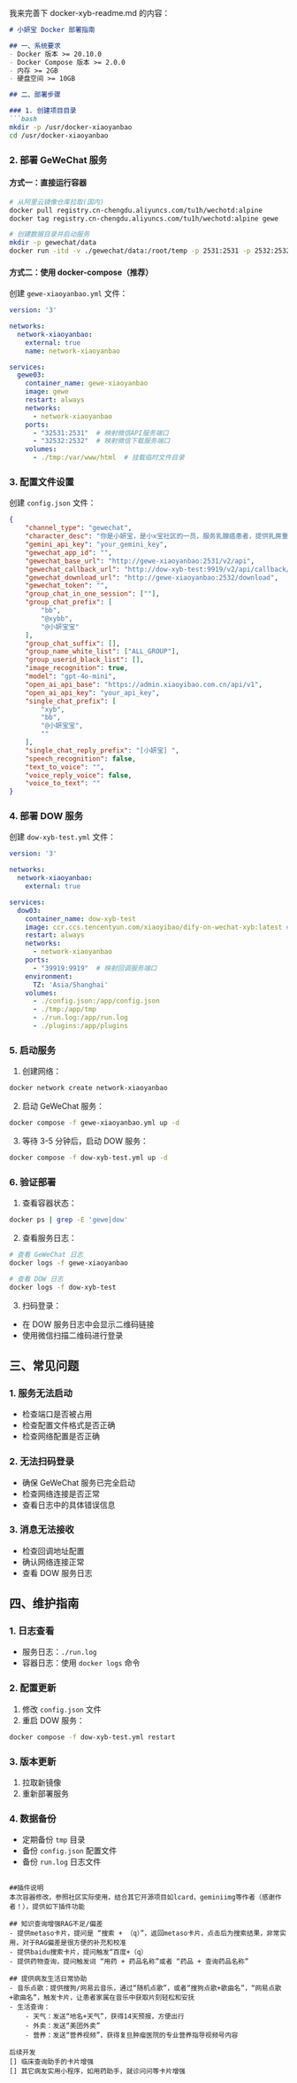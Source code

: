 我来完善下 docker-xyb-readme.md 的内容：

```markdown:/usr/docker-xiaoyanbao/dify-on-wechat/docker-xyb-readme.md
# 小妍宝 Docker 部署指南

## 一、系统要求
- Docker 版本 >= 20.10.0
- Docker Compose 版本 >= 2.0.0
- 内存 >= 2GB
- 硬盘空间 >= 10GB

## 二、部署步骤

### 1. 创建项目目录
```bash
mkdir -p /usr/docker-xiaoyanbao
cd /usr/docker-xiaoyanbao
```

### 2. 部署 GeWeChat 服务

#### 方式一：直接运行容器
```bash
# 从阿里云镜像仓库拉取(国内)
docker pull registry.cn-chengdu.aliyuncs.com/tu1h/wechotd:alpine
docker tag registry.cn-chengdu.aliyuncs.com/tu1h/wechotd:alpine gewe

# 创建数据目录并启动服务
mkdir -p gewechat/data  
docker run -itd -v ./gewechat/data:/root/temp -p 2531:2531 -p 2532:2532 --restart=always --name=gewe gewe
```

#### 方式二：使用 docker-compose（推荐）
创建 `gewe-xiaoyanbao.yml` 文件：
```yaml
version: '3'

networks:
  network-xiaoyanbao:
    external: true
    name: network-xiaoyanbao

services:
  gewe03:
    container_name: gewe-xiaoyanbao
    image: gewe
    restart: always
    networks:
      - network-xiaoyanbao
    ports:
      - "32531:2531"  # 映射微信API服务端口
      - "32532:2532"  # 映射微信下载服务端口
    volumes:
      - ./tmp:/var/www/html  # 挂载临时文件目录
```

### 3. 配置文件设置

创建 `config.json` 文件：
```json
{
    "channel_type": "gewechat",
    "character_desc": "你是小妍宝，是小x宝社区的一员，服务乳腺癌患者，提供乳房重建和乳腺癌治疗的AI智能助手，7x24小时专业陪伴，温暖呵护。",
    "gemini_api_key": "your_gemini_key",
    "gewechat_app_id": "",
    "gewechat_base_url": "http://gewe-xiaoyanbao:2531/v2/api",
    "gewechat_callback_url": "http://dow-xyb-test:9919/v2/api/callback/collect",
    "gewechat_download_url": "http://gewe-xiaoyanbao:2532/download",
    "gewechat_token": "",
    "group_chat_in_one_session": [""],
    "group_chat_prefix": [
        "bb",
        "@xybb",
        "@小妍宝宝"
    ],
    "group_chat_suffix": [],
    "group_name_white_list": ["ALL_GROUP"],
    "group_userid_black_list": [],
    "image_recognition": true,
    "model": "gpt-4o-mini",
    "open_ai_api_base": "https://admin.xiaoyibao.com.cn/api/v1",
    "open_ai_api_key": "your_api_key",
    "single_chat_prefix": [
        "xyb",
        "bb",
        "@小妍宝宝",
        ""
    ],
    "single_chat_reply_prefix": "[小妍宝] ",
    "speech_recognition": false,
    "text_to_voice": "",
    "voice_reply_voice": false,
    "voice_to_text": ""
}
```

### 4. 部署 DOW 服务

创建 `dow-xyb-test.yml` 文件：
```yaml
version: '3'

networks:
  network-xiaoyanbao:
    external: true

services:
  dow03:
    container_name: dow-xyb-test
    image: ccr.ccs.tencentyun.com/xiaoyibao/dify-on-wechat-xyb:latest #这是小x宝社区的定制版本
    restart: always
    networks:
      - network-xiaoyanbao
    ports:
      - "39919:9919"  # 映射回调服务端口
    environment:
      TZ: 'Asia/Shanghai'
    volumes:
      - ./config.json:/app/config.json
      - ./tmp:/app/tmp
      - ./run.log:/app/run.log
      - ./plugins:/app/plugins
```

### 5. 启动服务

1. 创建网络：
```bash
docker network create network-xiaoyanbao
```

2. 启动 GeWeChat 服务：
```bash
docker compose -f gewe-xiaoyanbao.yml up -d
```

3. 等待 3-5 分钟后，启动 DOW 服务：
```bash
docker compose -f dow-xyb-test.yml up -d
```

### 6. 验证部署

1. 查看容器状态：
```bash
docker ps | grep -E 'gewe|dow'
```

2. 查看服务日志：
```bash
# 查看 GeWeChat 日志
docker logs -f gewe-xiaoyanbao

# 查看 DOW 日志
docker logs -f dow-xyb-test
```

3. 扫码登录：
- 在 DOW 服务日志中会显示二维码链接
- 使用微信扫描二维码进行登录

## 三、常见问题

### 1. 服务无法启动
- 检查端口是否被占用
- 检查配置文件格式是否正确
- 检查网络配置是否正确

### 2. 无法扫码登录
- 确保 GeWeChat 服务已完全启动
- 检查网络连接是否正常
- 查看日志中的具体错误信息

### 3. 消息无法接收
- 检查回调地址配置
- 确认网络连接正常
- 查看 DOW 服务日志

## 四、维护指南

### 1. 日志查看
- 服务日志：`./run.log`
- 容器日志：使用 `docker logs` 命令

### 2. 配置更新
1. 修改 `config.json` 文件
2. 重启 DOW 服务：
```bash
docker compose -f dow-xyb-test.yml restart
```

### 3. 版本更新
1. 拉取新镜像
2. 重新部署服务

### 4. 数据备份
- 定期备份 `tmp` 目录
- 备份 `config.json` 配置文件
- 备份 `run.log` 日志文件
```

##插件说明
本次容器修改，参照社区实际使用，结合其它开源项目如lcard，geminiimg等作者（感谢作者！），提供如下插件功能

## 知识查询增强RAG不足/偏差
- 提供metaso卡片，提问是 “搜索 + （q）”，返回metaso卡片，点击后为搜索结果，非常实用，对于RAG偏差是很方便的补充和校准
- 提供baidu搜索卡片，提问触发“百度+（q）
- 提供药物查询，提问触发词 “用药 + 药品名称”或者 “药品 + 查询药品名称”

## 提供病友生活日常协助
- 音乐点歌：提供搜狗/网易云音乐，通过“随机点歌”，或者“搜狗点歌+歌曲名”，“网易点歌+歌曲名”，触发卡片，让患者家属在音乐中获取片刻轻松和安抚
- 生活查询：
    - 天气：发送“地名+天气”，获得14天预报，方便出行
    - 外卖：发送“美团外卖”
    - 营养：发送“营养视频”，获得复旦肿瘤医院的专业营养指导视频号内容

后续开发
[] 临床查询助手的卡片增强
[] 其它病友实用小程序，如用药助手，就诊问问等卡片增强